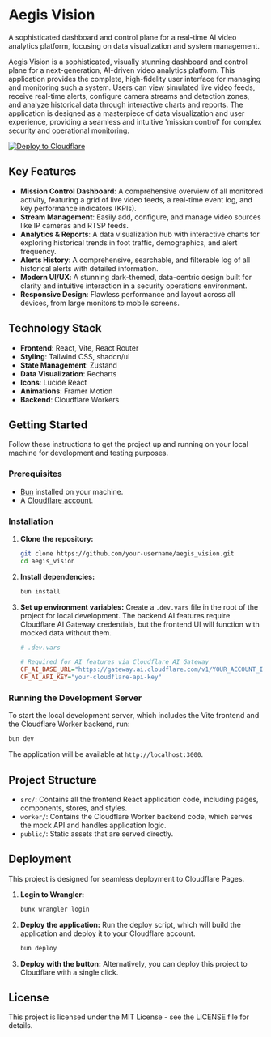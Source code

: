 # Aegis Vision

A sophisticated dashboard and control plane for a real-time AI video analytics platform, focusing on data visualization and system management.

Aegis Vision is a sophisticated, visually stunning dashboard and control plane for a next-generation, AI-driven video analytics platform. This application provides the complete, high-fidelity user interface for managing and monitoring such a system. Users can view simulated live video feeds, receive real-time alerts, configure camera streams and detection zones, and analyze historical data through interactive charts and reports. The application is designed as a masterpiece of data visualization and user experience, providing a seamless and intuitive 'mission control' for complex security and operational monitoring.

[![Deploy to Cloudflare](https://deploy.workers.cloudflare.com/button)](https://deploy.workers.cloudflare.com/?url=https://github.com/raymondhocc/AegisVision-20251007-025031)

## Key Features

*   **Mission Control Dashboard**: A comprehensive overview of all monitored activity, featuring a grid of live video feeds, a real-time event log, and key performance indicators (KPIs).
*   **Stream Management**: Easily add, configure, and manage video sources like IP cameras and RTSP feeds.
*   **Analytics & Reports**: A data visualization hub with interactive charts for exploring historical trends in foot traffic, demographics, and alert frequency.
*   **Alerts History**: A comprehensive, searchable, and filterable log of all historical alerts with detailed information.
*   **Modern UI/UX**: A stunning dark-themed, data-centric design built for clarity and intuitive interaction in a security operations environment.
*   **Responsive Design**: Flawless performance and layout across all devices, from large monitors to mobile screens.

## Technology Stack

*   **Frontend**: React, Vite, React Router
*   **Styling**: Tailwind CSS, shadcn/ui
*   **State Management**: Zustand
*   **Data Visualization**: Recharts
*   **Icons**: Lucide React
*   **Animations**: Framer Motion
*   **Backend**: Cloudflare Workers

## Getting Started

Follow these instructions to get the project up and running on your local machine for development and testing purposes.

### Prerequisites

*   [Bun](https://bun.sh/) installed on your machine.
*   A [Cloudflare account](https://dash.cloudflare.com/sign-up).

### Installation

1.  **Clone the repository:**
    ```bash
    git clone https://github.com/your-username/aegis_vision.git
    cd aegis_vision
    ```

2.  **Install dependencies:**
    ```bash
    bun install
    ```

3.  **Set up environment variables:**
    Create a `.dev.vars` file in the root of the project for local development. The backend AI features require Cloudflare AI Gateway credentials, but the frontend UI will function with mocked data without them.

    ```ini
    # .dev.vars

    # Required for AI features via Cloudflare AI Gateway
    CF_AI_BASE_URL="https://gateway.ai.cloudflare.com/v1/YOUR_ACCOUNT_ID/YOUR_GATEWAY_ID/openai"
    CF_AI_API_KEY="your-cloudflare-api-key"
    ```

### Running the Development Server

To start the local development server, which includes the Vite frontend and the Cloudflare Worker backend, run:

```bash
bun dev
```

The application will be available at `http://localhost:3000`.

## Project Structure

*   `src/`: Contains all the frontend React application code, including pages, components, stores, and styles.
*   `worker/`: Contains the Cloudflare Worker backend code, which serves the mock API and handles application logic.
*   `public/`: Static assets that are served directly.

## Deployment

This project is designed for seamless deployment to Cloudflare Pages.

1.  **Login to Wrangler:**
    ```bash
    bunx wrangler login
    ```

2.  **Deploy the application:**
    Run the deploy script, which will build the application and deploy it to your Cloudflare account.

    ```bash
    bun deploy
    ```

3.  **Deploy with the button:**
    Alternatively, you can deploy this project to Cloudflare with a single click.

## License

This project is licensed under the MIT License - see the LICENSE file for details.